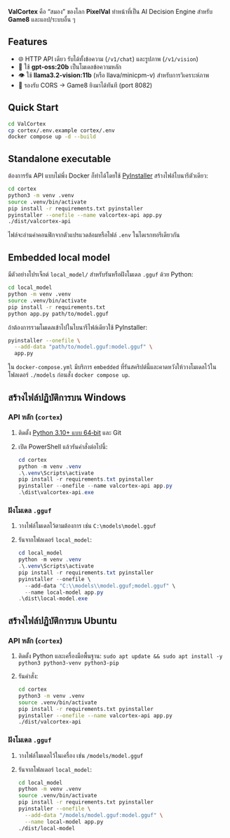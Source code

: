 **ValCortex** คือ “สมอง” ของโลก **PixelVal**
ทำหน้าที่เป็น AI Decision Engine สำหรับ **Game8** และแอป/ระบบอื่น ๆ

## Features
- 🌐 HTTP API เดียว รับได้ทั้งข้อความ (`/v1/chat`) และรูปภาพ (`/v1/vision`)
- 🤖 ใช้ **gpt-oss:20b** เป็นโมเดลข้อความหลัก
- 👁️ ใช้ **llama3.2-vision:11b** (หรือ llava/minicpm-v) สำหรับการวิเคราะห์ภาพ
- 🔄 รองรับ CORS → Game8 ยิงมาได้ทันที (port 8082)

## Quick Start
```bash
cd ValCortex
cp cortex/.env.example cortex/.env
docker compose up -d --build
```

## Standalone executable

ต้องการรัน API แบบไม่พึ่ง Docker ก็ทำได้โดยใช้ [PyInstaller](https://www.pyinstaller.org/) สร้างไฟล์ไบนารีตัวเดียว:

```bash
cd cortex
python3 -m venv .venv
source .venv/bin/activate
pip install -r requirements.txt pyinstaller
pyinstaller --onefile --name valcortex-api app.py
./dist/valcortex-api
```

ไฟล์จะอ่านค่าคอนฟิกจากตัวแปรแวดล้อมหรือไฟล์ `.env` ในไดเรกทอรีเดียวกัน

## Embedded local model

มีตัวอย่างโปรเจ็กต์ `local_model/` สำหรับรันหรือฝังโมเดล `.gguf` ด้วย Python:

```bash
cd local_model
python -m venv .venv
source .venv/bin/activate
pip install -r requirements.txt
python app.py path/to/model.gguf
```

ถ้าต้องการรวมโมเดลเข้าไปในไบนารีไฟล์เดียวใช้ PyInstaller:

```bash
pyinstaller --onefile \
  --add-data "path/to/model.gguf:model.gguf" \
  app.py
```

ใน `docker-compose.yml` มีบริการ `embedded` ที่รันสคริปต์นี้และคาดหวังให้วางโมเดลไว้ในโฟลเดอร์ `./models` ก่อนสั่ง `docker compose up`.

## สร้างไฟล์ปฏิบัติการบน Windows

### API หลัก (`cortex`)

1. ติดตั้ง [Python 3.10+ แบบ 64‑bit](https://www.python.org/downloads/windows/) และ Git
2. เปิด PowerShell แล้วรันคำสั่งต่อไปนี้:

    ```powershell
    cd cortex
    python -m venv .venv
    .\.venv\Scripts\activate
    pip install -r requirements.txt pyinstaller
    pyinstaller --onefile --name valcortex-api app.py
    .\dist\valcortex-api.exe
    ```

### ฝังโมเดล `.gguf`

1. วางไฟล์โมเดลไว้ตามต้องการ เช่น `C:\models\model.gguf`
2. รันจากโฟลเดอร์ `local_model`:

    ```powershell
    cd local_model
    python -m venv .venv
    .\.venv\Scripts\activate
    pip install -r requirements.txt pyinstaller
    pyinstaller --onefile \
      --add-data "C:\\models\\model.gguf;model.gguf" \
      --name local-model app.py
    .\dist\local-model.exe
    ```

## สร้างไฟล์ปฏิบัติการบน Ubuntu

### API หลัก (`cortex`)

1. ติดตั้ง Python และเครื่องมือพื้นฐาน: `sudo apt update && sudo apt install -y python3 python3-venv python3-pip`
2. รันคำสั่ง:

    ```bash
    cd cortex
    python3 -m venv .venv
    source .venv/bin/activate
    pip install -r requirements.txt pyinstaller
    pyinstaller --onefile --name valcortex-api app.py
    ./dist/valcortex-api
    ```

### ฝังโมเดล `.gguf`

1. วางไฟล์โมเดลไว้ในเครื่อง เช่น `/models/model.gguf`
2. รันจากโฟลเดอร์ `local_model`:

    ```bash
    cd local_model
    python -m venv .venv
    source .venv/bin/activate
    pip install -r requirements.txt pyinstaller
    pyinstaller --onefile \
      --add-data "/models/model.gguf:model.gguf" \
      --name local-model app.py
    ./dist/local-model
    ```